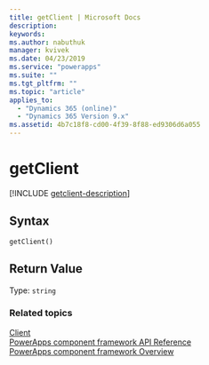 ```yaml
---
title: getClient | Microsoft Docs
description: 
keywords:
ms.author: nabuthuk
manager: kvivek
ms.date: 04/23/2019
ms.service: "powerapps"
ms.suite: ""
ms.tgt_pltfrm: ""
ms.topic: "article"
applies_to: 
  - "Dynamics 365 (online)"
  - "Dynamics 365 Version 9.x"
ms.assetid: 4b7c18f8-cd00-4f39-8f88-ed9306d6a055
---
```

# getClient

[!INCLUDE [getclient-description](includes/getclient-description.md)]

## Syntax

`getClient()`

## Return Value

Type: `string`

### Related topics

[Client](../client.md)<br/>
[PowerApps component framework API Reference](../../reference/index.md)<br/>
[PowerApps component framework Overview](../../overview.md)